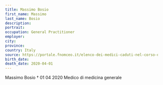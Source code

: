 ```yaml
---
title: Massimo Bosio
first_name: Massimo
last_name: Bosio
description: 
portrait: 
occupation: General Practitioner
employer: 
city: 
province: 
country: Italy
source: https://portale.fnomceo.it/elenco-dei-medici-caduti-nel-corso-dellepidemia-di-covid-19/
birth_date: 
death_date: 2020-04-01
---
```


Massimo Bosio † 01 04 2020
Medico di medicina generale
